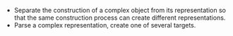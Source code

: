- Separate the construction of a complex object from its representation so that the same construction process can create different representations.
- Parse a complex representation, create one of several targets.